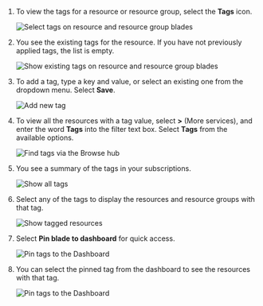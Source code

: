 1. To view the tags for a resource or resource group, select the **Tags** icon. 
   
     ![Select tags on resource and resource group blades](https://docstestmedia1.blob.core.windows.net/azure-media/includes/media/resource-manager-tag-resources/select-tag-icon.png)
2. You see the existing tags for the resource. If you have not previously applied tags, the list is empty. 

     ![Show existing tags on resource and resource group blades](https://docstestmedia1.blob.core.windows.net/azure-media/includes/media/resource-manager-tag-resources/existing-tags.png)
3. To add a tag, type a key and value, or select an existing one from the dropdown menu. Select **Save**.

     ![Add new tag](https://docstestmedia1.blob.core.windows.net/azure-media/includes/media/resource-manager-tag-resources/tag-resources.png)
3. To view all the resources with a tag value, select **>** (More services), and enter the word **Tags** into the filter text box. Select **Tags** from the available options.
   
     ![Find tags via the Browse hub](https://docstestmedia1.blob.core.windows.net/azure-media/includes/media/resource-manager-tag-resources/browse-tags.png)
4. You see a summary of the tags in your subscriptions.
   
     ![Show all tags](https://docstestmedia1.blob.core.windows.net/azure-media/includes/media/resource-manager-tag-resources/tag-taxonomy.png)
5. Select any of the tags to display the resources and resource groups with that tag.
   
     ![Show tagged resources](https://docstestmedia1.blob.core.windows.net/azure-media/includes/media/resource-manager-tag-resources/show-tagged-resources.png)
6. Select **Pin blade to dashboard** for quick access.
   
     ![Pin tags to the Dashboard](https://docstestmedia1.blob.core.windows.net/azure-media/includes/media/resource-manager-tag-resources/pin-tag.png)
7. You can select the pinned tag from the dashboard to see the resources with that tag.

     ![Pin tags to the Dashboard](https://docstestmedia1.blob.core.windows.net/azure-media/includes/media/resource-manager-tag-resources/show-pinned-tag.png)








